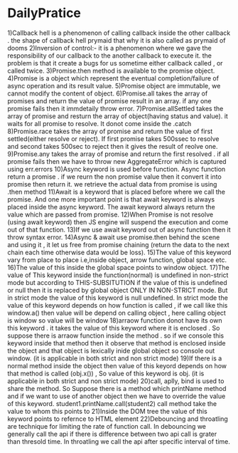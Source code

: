# DailyPratice
1)Callback hell is a phenomenon of calling callback inside the other callback . the shape of callback hell prymaid that why it is also called as prymaid of dooms
2)Inversion of control:- it is a phenomenon where we gave the responsibility of our callback to the another callback to execute it. the problem is that it create a bugs for us sometime either callback called , or called twice.
3)Promise.then method is available to the promise object.
4)Promise is a object which represent the eventual completion/failure of async operation and its result value.
5)Promise object are immutable, we cannot modify the content of object.
6)Promise.all takes the array of promises and return the value of promise result in an array. if any one promise fails then it immdetaily throw error.
7)Promise.allSettled takes the array of promise and resturn the array of object(having status and value). it waits for all promise to resolve. It donot come inside the .catch
8)Promise.race takes the array of promise and return the value of first settled(either resolve or reject). If first promise takes 500ssec to resolve and second takes 500sec to reject then it gives the result of reolve one.
9)Promise.any takes the array of promise and return the first resolved . if all promise fails then we have to throw new AggregateError which is captured using err.errors
10)Async keyword is used before function. Async function return a promise . if we reurn the non promise value then it convert it into promise then return it. we retrieve the actual data from promise is using .then method
11)Await is a keyword  that is placed before where we call the promise. And one more important point is that await keyword is always placed inside the async keyword. The await keyword always return the value which are passed from promise.
12)When Promise is not resolve (using await keyword) then JS engine will suspend the execution and come out of that function.
13)If we use await keyword out of async function then it throw syntax error.
14)Async & await use promise.then behind the scene and using it , it let us free from promise chaining (return the data to the next chain each time otherwise data would be loss).
15)The value of this keyword vary from place to place i.e,inside object, arrow function, global space etc.
16)The value of this inside the global space points to window object.
17)The value of This keyword inside the function(normal) is undefined in non-strict mode but according to THIS-SUBSITUTION if the value of this is undefined or null then it is replaced by global object ONLY IN NON-STRICT mode. But in strict mode the value of this keyword is null undefined. In strict mode the value of this keyword depends on how function is called , if we call like this window.a() then value will be depend on calling object , here calling object is window so value will be window
18)arraow function donot have its own this keyword . it takes the value of this keyword where it is enclosed . So suppose there is arraow function inside the method . so if we console this keyword inside that method then it observe that method is enclosed inside the object and that object is lexically inide global object so console out window. (it is applicable in both strict and non strict mode)
19)If there is a normal method inside the object then value of this keyord depends on how that method is called (obj.x()) , So value of this keyword is obj. (it is applicable in both strict and non strict mode)
20)call, aplly, bind is used to share the method. So Suppose there is a method which printName method and if we want to use of another object then we have to override the value of this keyword. student1.printName.call(student2) call method take the value to whom this points to
21)Inside the DOM tree the value of this keyword points to refernce to HTML element
22)Debouncing and throatling are technique for limiting the rate of function call. In debouncing we generally call the api if there is difference between two api call is grater than thresold time. In throatling we call the api after specific interval of time.

